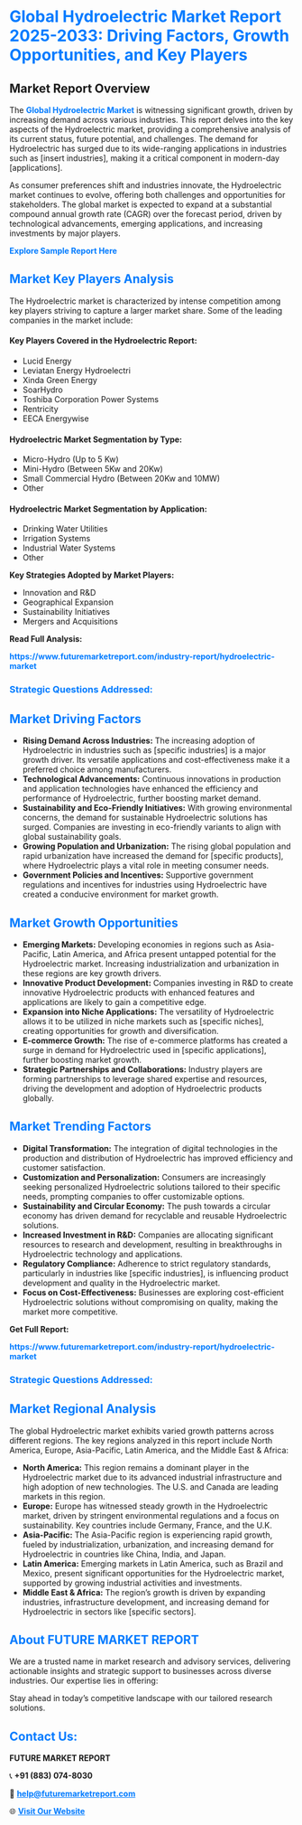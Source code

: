 <h1 style="color: #007BFF;">Global Hydroelectric Market Report 2025-2033: Driving Factors, Growth Opportunities, and Key Players</h1>

<section id="overview">
<h2>Market Report Overview</h2>
<p>The <a href="https://www.futuremarketreport.com/industry-report/hydroelectric-market" style="color: #007BFF; text-decoration: none;"><strong>Global Hydroelectric Market</strong></a> is witnessing significant growth, driven by increasing demand across various industries. This report delves into the key aspects of the Hydroelectric market, providing a comprehensive analysis of its current status, future potential, and challenges. The demand for Hydroelectric has surged due to its wide-ranging applications in industries such as [insert industries], making it a critical component in modern-day [applications].</p>
<p>As consumer preferences shift and industries innovate, the Hydroelectric market continues to evolve, offering both challenges and opportunities for stakeholders. The global market is expected to expand at a substantial compound annual growth rate (CAGR) over the forecast period, driven by technological advancements, emerging applications, and increasing investments by major players.</p>
</section>

<section id="overview">
<p><a href="https://www.futuremarketreport.com/request-sample/reportId=91412" style="color: #007BFF; text-decoration: none;"><strong>Explore Sample Report Here</strong></a></p>
</section>

<section id="key-players">
<h2 style="color: #007BFF;">Market Key Players Analysis</h2>
<p>The Hydroelectric market is characterized by intense competition among key players striving to capture a larger market share. Some of the leading companies in the market include:</p>
<h4>Key Players Covered in the Hydroelectric Report:</h4>
<ul><li>Lucid Energy</li><li>Leviatan Energy Hydroelectri</li><li>Xinda Green Energy</li><li>SoarHydro</li><li>Toshiba Corporation Power Systems</li><li>Rentricity</li><li>EECA Energywise</li></ul>
<h4>Hydroelectric Market Segmentation by Type:</h4>
<ul><li>Micro-Hydro (Up to 5 Kw)</li><li>Mini-Hydro (Between 5Kw and 20Kw)</li><li>Small Commercial Hydro (Between 20Kw and 10MW)</li><li>Other</li></ul>

<h4>Hydroelectric Market Segmentation by Application:</h4>
<ul><li>Drinking Water Utilities</li><li>Irrigation Systems</li><li>Industrial Water Systems</li><li>Other</li></ul>
<p><strong>Key Strategies Adopted by Market Players:</strong></p>
<ul>
<li>Innovation and R&D</li>
<li>Geographical Expansion</li>
<li>Sustainability Initiatives</li>
<li>Mergers and Acquisitions</li>
</ul>
</section>

<section>
<p><strong>Read Full Analysis: </strong></p><a href="https://www.futuremarketreport.com/industry-report/hydroelectric-market" style="color: #007BFF; text-decoration: none;"><strong>https://www.futuremarketreport.com/industry-report/hydroelectric-market</strong></a>
<h3 style="color: #007BFF;">Strategic Questions Addressed:</h3>
</section>

<section id="driving-factors">
<h2 style="color: #007BFF;">Market Driving Factors</h2>
<ul>
<li><strong>Rising Demand Across Industries:</strong> The increasing adoption of Hydroelectric in industries such as [specific industries] is a major growth driver. Its versatile applications and cost-effectiveness make it a preferred choice among manufacturers.</li>
<li><strong>Technological Advancements:</strong> Continuous innovations in production and application technologies have enhanced the efficiency and performance of Hydroelectric, further boosting market demand.</li>
<li><strong>Sustainability and Eco-Friendly Initiatives:</strong> With growing environmental concerns, the demand for sustainable Hydroelectric solutions has surged. Companies are investing in eco-friendly variants to align with global sustainability goals.</li>
<li><strong>Growing Population and Urbanization:</strong> The rising global population and rapid urbanization have increased the demand for [specific products], where Hydroelectric plays a vital role in meeting consumer needs.</li>
<li><strong>Government Policies and Incentives:</strong> Supportive government regulations and incentives for industries using Hydroelectric have created a conducive environment for market growth.</li>
</ul>
</section>

<section id="growth-opportunities">
<h2 style="color: #007BFF;">Market Growth Opportunities</h2>
<ul>
<li><strong>Emerging Markets:</strong> Developing economies in regions such as Asia-Pacific, Latin America, and Africa present untapped potential for the Hydroelectric market. Increasing industrialization and urbanization in these regions are key growth drivers.</li>
<li><strong>Innovative Product Development:</strong> Companies investing in R&D to create innovative Hydroelectric products with enhanced features and applications are likely to gain a competitive edge.</li>
<li><strong>Expansion into Niche Applications:</strong> The versatility of Hydroelectric allows it to be utilized in niche markets such as [specific niches], creating opportunities for growth and diversification.</li>
<li><strong>E-commerce Growth:</strong> The rise of e-commerce platforms has created a surge in demand for Hydroelectric used in [specific applications], further boosting market growth.</li>
<li><strong>Strategic Partnerships and Collaborations:</strong> Industry players are forming partnerships to leverage shared expertise and resources, driving the development and adoption of Hydroelectric products globally.</li>
</ul>
</section>

<section id="trending-factors">
<h2 style="color: #007BFF;">Market Trending Factors</h2>
<ul>
<li><strong>Digital Transformation:</strong> The integration of digital technologies in the production and distribution of Hydroelectric has improved efficiency and customer satisfaction.</li>
<li><strong>Customization and Personalization:</strong> Consumers are increasingly seeking personalized Hydroelectric solutions tailored to their specific needs, prompting companies to offer customizable options.</li>
<li><strong>Sustainability and Circular Economy:</strong> The push towards a circular economy has driven demand for recyclable and reusable Hydroelectric solutions.</li>
<li><strong>Increased Investment in R&D:</strong> Companies are allocating significant resources to research and development, resulting in breakthroughs in Hydroelectric technology and applications.</li>
<li><strong>Regulatory Compliance:</strong> Adherence to strict regulatory standards, particularly in industries like [specific industries], is influencing product development and quality in the Hydroelectric market.</li>
<li><strong>Focus on Cost-Effectiveness:</strong> Businesses are exploring cost-efficient Hydroelectric solutions without compromising on quality, making the market more competitive.</li>
</ul>
</section>

<section>
<p><strong>Get Full Report: </strong></p><a href="https://www.futuremarketreport.com/industry-report/hydroelectric-market" style="color: #007BFF; text-decoration: none;"><strong>https://www.futuremarketreport.com/industry-report/hydroelectric-market</strong></a>
<h3 style="color: #007BFF;">Strategic Questions Addressed:</h3>
</section>


<section id="regional-analysis">
<h2 style="color: #007BFF;">Market Regional Analysis</h2>
<p>The global Hydroelectric market exhibits varied growth patterns across different regions. The key regions analyzed in this report include North America, Europe, Asia-Pacific, Latin America, and the Middle East & Africa:</p>
<ul>
<li><strong>North America:</strong> This region remains a dominant player in the Hydroelectric market due to its advanced industrial infrastructure and high adoption of new technologies. The U.S. and Canada are leading markets in this region.</li>
<li><strong>Europe:</strong> Europe has witnessed steady growth in the Hydroelectric market, driven by stringent environmental regulations and a focus on sustainability. Key countries include Germany, France, and the U.K.</li>
<li><strong>Asia-Pacific:</strong> The Asia-Pacific region is experiencing rapid growth, fueled by industrialization, urbanization, and increasing demand for Hydroelectric in countries like China, India, and Japan.</li>
<li><strong>Latin America:</strong> Emerging markets in Latin America, such as Brazil and Mexico, present significant opportunities for the Hydroelectric market, supported by growing industrial activities and investments.</li>
<li><strong>Middle East & Africa:</strong> The region’s growth is driven by expanding industries, infrastructure development, and increasing demand for Hydroelectric in sectors like [specific sectors].</li>
</ul>
</section>

<footer>
<h2 style="color: #007BFF;">About FUTURE MARKET REPORT</h2>
<p>We are a trusted name in market research and advisory services, delivering actionable insights and strategic support to businesses across diverse industries. Our expertise lies in offering:</p>

<p>Stay ahead in today’s competitive landscape with our tailored research solutions.</p>

<h2 style="color: #007BFF;">Contact Us:</h2>
<p><strong>FUTURE MARKET REPORT</strong></p>
<p>📞 <strong>+91 (883) 074-8030</strong></p>
<p>📧 <strong><a href="mailto:help@futuremarketreport.com" style="color: #007BFF;">help@futuremarketreport.com</a></strong></p>
<p>🌐 <strong><a href="https://www.futuremarketreport.com/" style="color: #007BFF;">Visit Our Website</a></strong></p>
</footer>